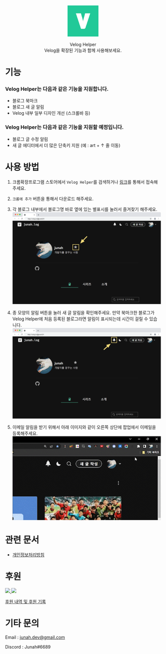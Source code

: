 <p align="center">
  <img src="./frontend/icons/icon128.png" width=100/>
</p>
<p align="center">
  Velog Helper
  <br/>  
  Velog을 확장된 기능과 함께 사용해보세요.
</p>

# 기능

### Velog Helper는 다음과 같은 기능을 지원합니다.

- 블로그 북마크
- 블로그 새 글 알림
- Velog 내부 일부 디자인 개선 (스크롤바 등)

### Velog Helper는 다음과 같은 기능을 지원할 예정입니다.

- 블로그 글 수정 알림
- 새 글 에디터에서 더 많은 단축키 지원
  (예 : art + ↑ 줄 이동)

# 사용 방법

1. 크롬확장프로그램 스토어에서 `Velog Helper`를 검색하거나 [링크](https://chrome.google.com/webstore/detail/velog-helper/limdbpmjjehbmlnmkmaadbkklkmohbag?hl=ko)를 통해서 접속해주세요.

2. `크롬에 추가` 버튼을 통해서 다운로드 해주세요.

3. 각 블로그 내부에서 블로그명 바로 옆에 있는 별표시를 눌러서 즐겨찾기 해주세요.
   <img src = "backend/app/static/image/guide/add_bookmark.png" width = "600px" />

4. 종 모양의 알림 버튼을 눌러 새 글 알림을 확인해주세요. 만약 북마크한 블로그가 Velog Helper에 처음 등록된 블로그라면 알림이 표시되는데 시간이 걸릴 수 있습니다.
   <img src = "backend/app/static/image/guide/check_new_post.png" width = "600px" />

5. 이메일 알림을 받기 위해서 아래 이미지와 같이 오른쪽 상단에 팝업에서 이메일을 등록해주세요.
   <img src = "backend/app/static/image/guide/set_email.gif" width = "600px" />

# 관련 문서

- [개인정보처리방침](https://junah.notion.site/e297108af58744809dd6b9f1db49efe0)

# 후원

<a href="https://toss.me/junah">
  <img src="https://static.toss.im/tds/favicon/favicon.ico" width=50/>
</a>
<a href="https://qr.kakaopay.com/FLnSPzJZZ">
  <img src="https://t1.daumcdn.net/kakaopay/icons/favicon.ico" width=50/>
</a>

[후원 내역 및 후원 기록](sponsor.md)

# 기타 문의

Email : junah.dev@gmail.com

Discord : Junah#6689
